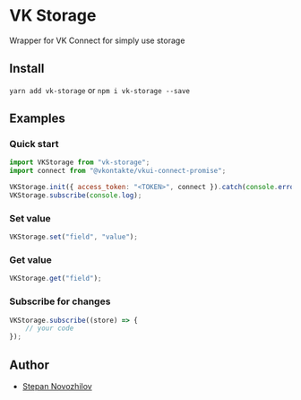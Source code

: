 # VK Storage
Wrapper for VK Connect for simply use storage

## Install
```yarn add vk-storage``` or ```npm i vk-storage --save```

## Examples
### Quick start
```js
import VKStorage from "vk-storage";
import connect from "@vkontakte/vkui-connect-promise";

VKStorage.init({ access_token: "<TOKEN>", connect }).catch(console.error);
VKStorage.subscribe(console.log);
```

### Set value
```js
VKStorage.set("field", "value");
```

### Get value
```js
VKStorage.get("field");
```

### Subscribe for changes
```js
VKStorage.subscribe((store) => {
    // your code
});
```

## Author
*   [Stepan Novozhilov](https://vk.me/hit2hat)